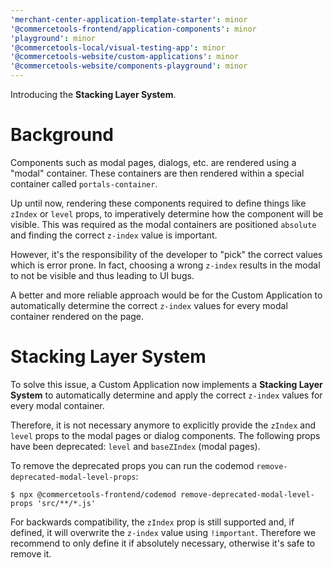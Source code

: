 ```yaml
---
'merchant-center-application-template-starter': minor
'@commercetools-frontend/application-components': minor
'playground': minor
'@commercetools-local/visual-testing-app': minor
'@commercetools-website/custom-applications': minor
'@commercetools-website/components-playground': minor
---
```


Introducing the **Stacking Layer System**.

# Background

Components such as modal pages, dialogs, etc. are rendered using a "modal" container. These containers are then rendered within a special container called `portals-container`.

Up until now, rendering these components required to define things like `zIndex` or `level` props, to imperatively determine how the component will be visible.
This was required as the modal containers are positioned `absolute` and finding the correct `z-index` value is important.

However, it's the responsibility of the developer to "pick" the correct values which is error prone. In fact, choosing a wrong `z-index` results in the modal to not be visible and thus leading to UI bugs.

A better and more reliable approach would be for the Custom Application to automatically determine the correct `z-index` values for every modal container rendered on the page.

# Stacking Layer System

To solve this issue, a Custom Application now implements a **Stacking Layer System** to automatically determine and apply the correct `z-index` values for every modal container.

Therefore, it is not necessary anymore to explicitly provide the `zIndex` and `level` props to the modal pages or dialog components. The following props have been deprecated: `level` and `baseZIndex` (modal pages).

To remove the deprecated props you can run the codemod `remove-deprecated-modal-level-props`:

```
$ npx @commercetools-frontend/codemod remove-deprecated-modal-level-props 'src/**/*.js'
```

For backwards compatibility, the `zIndex` prop is still supported and, if defined, it will overwrite the `z-index` value using `!important`. Therefore we recommend to only define it if absolutely necessary, otherwise it's safe to remove it.

